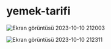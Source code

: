 # yemek-tarifi
![Ekran görüntüsü 2023-10-10 212003](https://github.com/Benyamin0001/yemek-tarifi/assets/128973635/e0630c16-3487-4cf3-bb35-693d2550f4ad)

![Ekran görüntüsü 2023-10-10 212311](https://github.com/Benyamin0001/yemek-tarifi/assets/128973635/6a7a50e3-705d-4c7e-bd45-6a948d6998e0)
